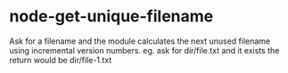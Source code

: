 node-get-unique-filename
========================

Ask for a filename and the module calculates the next unused filename using incremental version numbers.
eg. ask for dir/file.txt and it exists the return would be dir/file-1.txt
